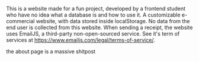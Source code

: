 This is a website made for a fun project, developed by a frontend student who have no idea what a database is and how to use it. 
A customizable e-commercial website, with data stored inside localStorage.
No data from the end user is collected from this website.
When sending a receipt, the website uses EmailJS, a third-party non-open-sourced service.
See it's term of services at https://www.emailjs.com/legal/terms-of-service/.

the about page is a massive shitpost
